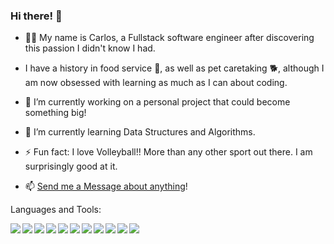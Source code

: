 ### Hi there! 👋

- 👨‍💻 My name is Carlos, a Fullstack software engineer after discovering this passion I didn't know I had.

- I have a history in food service 🍴, as well as pet caretaking 🐕, although I am now obsessed with learning as much as I can about coding.

- 🔭 I’m currently working on a personal project that could become something big!

- 🌱 I’m currently learning Data Structures and Algorithms.

- ⚡ Fun fact: I love Volleyball!! More than any other sport out there. I am surprisingly good at it.

- 📫 [Send me a Message about anything](mailto:cjl628@icloud.com)!

Languages and Tools:

<img align="left" img src="https://img.icons8.com/color/48/000000/javascript--v1.png"/>
<img align="left" img src="https://img.icons8.com/color/48/000000/html-5--v1.png"/>
<img align="left" img src="https://img.icons8.com/color/48/000000/css3.png"/>
<img align="left" img src="https://img.icons8.com/color/48/000000/react-native.png"/>
<img align="left" img src="https://img.icons8.com/color/48/000000/redux.png"/>
<img align="left" img src="https://img.icons8.com/color/48/000000/nodejs.png"/>
<img align="left" img src="https://img.icons8.com/color/48/000000/git.png"/>
<img align="left" img src="https://img.icons8.com/color-glass/48/000000/github.png"/>
<img align="left" img src="https://img.icons8.com/color/48/000000/heroku.png"/>
<img align="left" img src="https://img.icons8.com/color/48/000000/postgreesql.png"/>
<img align="left" img src="https://img.icons8.com/color/48/000000/webpack.png"/>

<!--
**Cjl-628/Cjl-628** is a ✨ _special_ ✨ repository because its `README.md` (this file) appears on your GitHub profile.

-->
